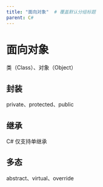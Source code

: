```yaml
---
title: "面向对象"  # 覆盖默认分组标题
parent: C#
---
```



# 面向对象
​类（Class）、对象（Object）
## 封装
private、protected、public
## 继承
C# 仅支持单继承
## 多态
abstract、virtual、override